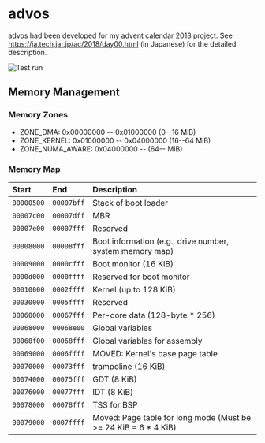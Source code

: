 # advos

advos had been developed for my advent calendar 2018 project.
See https://ja.tech.jar.jp/ac/2018/day00.html (in Japanese) for the detailed description.

![Test run](./run.png "Test run")

## Memory Management

### Memory Zones

* ZONE_DMA: 0x00000000 -- 0x01000000 (0--16 MiB)
* ZONE_KERNEL: 0x01000000 -- 0x04000000 (16--64 MiB)
* ZONE_NUMA_AWARE: 0x04000000 -- (64-- MiB)

### Memory Map

| Start      | End        | Description |
| :--------- | :--------- | :---------- |
| `00000500` | `00007bff` | Stack of boot loader |
| `00007c00` | `00007dff` | MBR |
| `00007e00` | `00007fff` | Reserved |
| `00008000` | `00008fff` | Boot information (e.g., drive number, system memory map) |
| `00009000` | `0000cfff` | Boot monitor (16 KiB) |
| `0000d000` | `0000ffff` | Reserved for boot monitor |
| `00010000` | `0002ffff` | Kernel (up to 128 KiB) |
| `00030000` | `0005ffff` | Reserved |
| `00060000` | `00067fff` | Per-core data (128-byte * 256) |
| `00068000` | `00068e00` | Global variables |
| `00068f00` | `00068fff` | Global variables for assembly |
| `00069000` | `0006ffff` | MOVED: Kernel's base page table |
| `00070000` | `00073fff` | trampoline (16 KiB) |
| `00074000` | `00075fff` | GDT (8 KiB) |
| `00076000` | `00077fff` | IDT (8 KiB) |
| `00078000` | `00078fff` | TSS for BSP |
| `00079000` | `0007ffff` | Moved: Page table for long mode (Must be >= 24 KiB = 6 * 4 KiB) |

